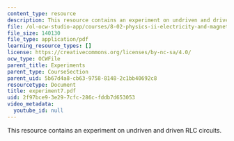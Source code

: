 ```yaml
---
content_type: resource
description: This resource contains an experiment on undriven and driven RLC circuits.
file: /ol-ocw-studio-app/courses/8-02-physics-ii-electricity-and-magnetism-spring-2007/2f97bce93e297cfc286cfddb7d653053_experiment7.pdf
file_size: 140130
file_type: application/pdf
learning_resource_types: []
license: https://creativecommons.org/licenses/by-nc-sa/4.0/
ocw_type: OCWFile
parent_title: Experiments
parent_type: CourseSection
parent_uid: 5b67d4a8-cb63-9758-8148-2c1bb40692c8
resourcetype: Document
title: experiment7.pdf
uid: 2f97bce9-3e29-7cfc-286c-fddb7d653053
video_metadata:
  youtube_id: null
---
```

This resource contains an experiment on undriven and driven RLC circuits.